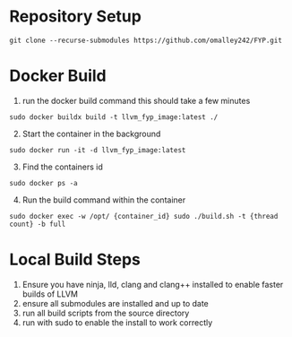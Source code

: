 # Repository Setup
```
git clone --recurse-submodules https://github.com/omalley242/FYP.git
```


# Docker Build
1. run the docker build command this should take a few minutes   
``` 
sudo docker buildx build -t llvm_fyp_image:latest ./ 
```
2. Start the container in the background   
``` 
sudo docker run -it -d llvm_fyp_image:latest
```
3. Find the containers id   
```
sudo docker ps -a
```
4. Run the build command within the container   
``` 
sudo docker exec -w /opt/ {container_id} sudo ./build.sh -t {thread count} -b full
```


# Local Build Steps
1. Ensure you have ninja, lld, clang and clang++ installed to enable faster builds of LLVM
2. ensure all submodules are installed and up to date
3. run all build scripts from the source directory
4. run with sudo to enable the install to work correctly